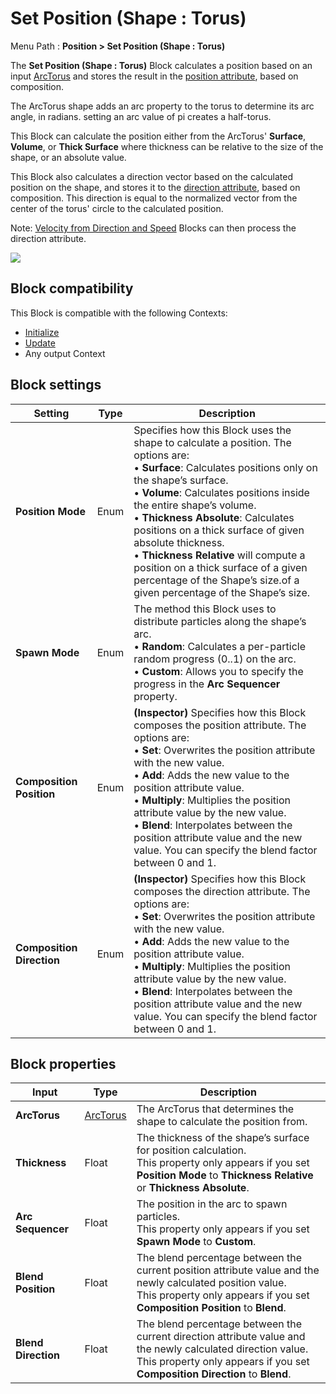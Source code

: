 # Set Position (Shape : Torus)

Menu Path : **Position > Set Position (Shape : Torus)**

The **Set Position (Shape : Torus)** Block calculates a position based on an input [ArcTorus](Type-ArcTorus.md) and stores the result in the [position attribute](Reference-Attributes.md), based on composition.

The ArcTorus shape adds an arc property to the torus to determine its arc angle, in radians. setting an arc value of pi creates a half-torus.

This Block can calculate the position either from the ArcTorus' **Surface**, **Volume**, or **Thick Surface** where thickness can be relative to the size of the shape, or an absolute value.


This Block also calculates a direction vector based on the calculated position on the shape, and stores it to the [direction attribute](Reference-Attributes.md), based on composition. This direction is equal to the normalized vector from the center of the torus' circle to the calculated position.

Note: [Velocity from Direction and Speed](Block-VelocityFromDirectionAndSpeed.md) Blocks can then process the direction attribute.

![](Images/Block-SetPosition(Torus)Main.gif)

## Block compatibility

This Block is compatible with the following Contexts:

- [Initialize](Context-Initialize.md)
- [Update](Context-Update.md)
- Any output Context

## Block settings

| **Setting**               | **Type** | **Description**                                              |
| ------------------------- | -------- | ------------------------------------------------------------ |
| **Position Mode**         | Enum     | Specifies how this Block uses the shape to calculate a position. The options are:<br/>&#8226; **Surface**: Calculates positions only on the shape’s surface.<br/>&#8226; **Volume**: Calculates positions inside the entire shape’s volume.<br/>&#8226; **Thickness Absolute**: Calculates positions on a thick surface of given absolute thickness.<br/>&#8226; **Thickness Relative** will compute a position on a thick surface of a given percentage of the Shape’s size.of a given percentage of the Shape’s size. |
| **Spawn Mode**            | Enum     | The method this Block uses to distribute particles along the shape’s arc. <br/>&#8226; **Random**: Calculates a per-particle random progress (0..1) on the arc. <br/>&#8226; **Custom**: Allows you to specify the progress in the **Arc Sequencer** property. |
| **Composition Position**  | Enum     | **(Inspector)** Specifies how this Block composes the position attribute. The options are:<br/>&#8226; **Set**: Overwrites the position attribute with the new value.<br/>&#8226; **Add**: Adds the new value to the position attribute value.<br/>&#8226; **Multiply**: Multiplies the position attribute value by the new value.<br/>&#8226; **Blend**: Interpolates between the position attribute value and the new value. You can specify the blend factor between 0 and 1. |
| **Composition Direction** | Enum     | **(Inspector)** Specifies how this Block composes the direction attribute. The options are:<br/>&#8226; **Set**: Overwrites the position attribute with the new value.<br/>&#8226; **Add**: Adds the new value to the position attribute value.<br/>&#8226; **Multiply**: Multiplies the position attribute value by the new value.<br/>&#8226; **Blend**: Interpolates between the position attribute value and the new value. You can specify the blend factor between 0 and 1. |

## Block properties

| **Input**           | **Type**                     | **Description**                                              |
| ------------------- | ---------------------------- | ------------------------------------------------------------ |
| **ArcTorus**        | [ArcTorus](Type-ArcTorus.md) | The ArcTorus that determines the shape to calculate the position from. |
| **Thickness**       | Float                        | The thickness of the shape’s surface for position calculation.<br/>This property only appears if you set **Position Mode** to **Thickness Relative** or **Thickness Absolute**. |
| **Arc Sequencer**   | Float                        | The position in the arc to spawn particles.<br/>This property only appears if you set **Spawn Mode** to **Custom**. |
| **Blend Position**  | Float                        | The blend percentage between the current position attribute value and the newly calculated position value.<br/>This property only appears if you set **Composition Position** to **Blend**. |
| **Blend Direction** | Float                        | The blend percentage between the current direction attribute value and the newly calculated direction value.<br/>This property only appears if you set **Composition Direction** to **Blend**. |
